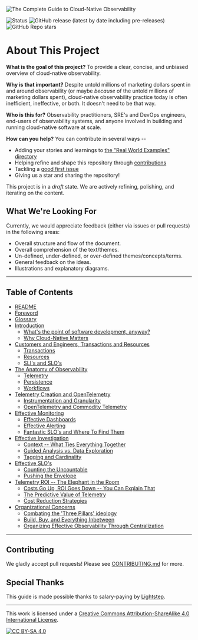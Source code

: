 ![The Complete Guide to Cloud-Native Observability](./img/header.png)

![Status](https://img.shields.io/badge/status-draft-blue?style=for-the-badge)
![GitHub release (latest by date including
pre-releases)](https://img.shields.io/github/v/release/lightstep/cloud-native-observability?include_prereleases&style=for-the-badge)
![GitHub Repo stars](https://img.shields.io/github/stars/lightstep/cloud-native-observability?style=for-the-badge)

# About This Project

**What is the goal of this project?** To provide a clear, concise, and unbiased
overview of cloud-native observability.

**Why is that important?** Despite untold millions of marketing dollars spent in
and around observability (or maybe _because_ of the untold millions of marketing
dollars spent), cloud-native observability practice today is often inefficient,
ineffective, or both. It doesn't need to be that way.

**Who is this for?** Observability practitioners, SRE's and DevOps engineers,
end-users of observability systems, and anyone involved in building and running
cloud-native software at scale.

**How can you help?** You can contribute in several ways --

* Adding your stories and learnings to [the "Real World Examples" directory](./real_world_examples/README.md)
* Helping refine and shape this repository through
  [contributions](./CONTRIBUTING.md)
* Tackling a [good first
  issue](https://github.com/lightstep/cloud-native-observability/labels/good%20first%20issue)
* Giving us a star and sharing the repository!

This project is in a _draft_ state. We are actively refining, polishing, and
iterating on the content.

## What We're Looking For

Currently, we would appreciate feedback (either via issues or pull requests) in
the following areas:

* Overall structure and flow of the document.
* Overall comprehension of the text/themes.
* Un-defined, under-defined, or over-defined themes/concepts/terms.
* General feedback on the ideas.
* Illustrations and explanatory diagrams.

---

## Table of Contents

<!-- TODO: Add subsection links to TOC -->
<!-- cspell:disable -->

* [README](./README.md)
* [Foreword](<./00 - foreword.md>)
* [Glossary](<./000 - glossary.md>)
* [Introduction](<./01 - intro.md>)
  * [What's the point of software development, anyway?](<./01 - intro.md#whats-the-point-of-software-development-anyway>)
  * [Why Cloud-Native Matters](<./01 - intro.md#why-cloud-native-matters>)
* [Customers and Engineers, Transactions and Resources](<./02 - customers-and-engineers.md>)
  * [Transactions](<./02 - customers-and-engineers.md#transactions>)
  * [Resources](<./02 - customers-and-engineers.md#resources>)
  * [SLI's and SLO's](<./02 - customers-and-engineers.md#slis-and-slos>)
* [The Anatomy of Observability](<./03 - anatomy-of-observability.md>)
  * [Telemetry](<./03 - anatomy-of-observability.md#telemetry>)
  * [Persistence](<./03 - anatomy-of-observability.md#persistence>)
  * [Workflows](<./03 - anatomy-of-observability.md#workflows>)
* [Telemetry Creation and OpenTelemetry](<./04 - telemetry-creation-and-otel.md>)
  * [Instrumentation and Granularity](<./04 - telemetry-creation-and-otel.md#instrumentation-and-granularity>)
  * [OpenTelemetry and Commodity Telemetry](<./04 - telemetry-creation-and-otel.md#opentelemetry-and-commodity-telemetry>)
* [Effective Monitoring](<./05 - effective-monitoring.md>)
  * [Effective Dashboards](<./05 - effective-monitoring.md#effective-dashboards>)
  * [Effective Alerting](<./05 - effective-monitoring.md#effective-alerting>)
  * [Fantastic SLO's and Where To Find Them](<./05 - effective-monitoring.md#fantastic-slos-and-where-to-find-them>)
* [Effective Investigation](<./06 - effective-investigation.md>)
  * [Context -- What Ties Everything Together](<./06 - effective-investigation.md#context----what-ties-everything-together>)
  * [Guided Analysis vs. Data Exploration](<./06 - effective-investigation.md#guided-analysis-vs.-data-exploration>)
  * [Tagging and Cardinality](<./06 - effective-investigation.md#tagging-and-cardinality>)
* [Effective SLO's](<./07 - effective-slo.md>)
  * [Counting the Uncountable](<./07 - effective-slo.md#counting-the-uncountable>)
  * [Pushing the Envelope](<./07 - effective-slo.md#pushing-the-envelope>)
* [Telemetry ROI -- The Elephant in the Room](<./08 - telemetry-roi.md>)
  * [Costs Go Up, ROI Goes Down -- You Can Explain That](<./08 - telemetry-roi.md#costs-go-up-roi-goes-down----you-can-explain-that>)
  * [The Predictive Value of Telemetry](<./08 - telemetry-roi.md#the-predictive-value-of-telemetry>)
  * [Cost Reduction Strategies](<./08 - telemetry-roi.md#cost-reduction-strategies>)
* [Organizational Concerns](<./09 - organizational-concerns.md>)
  * [Combating the 'Three Pillars' ideology](<./09 - organizational-concerns.md#combating-the-three-pillars-ideology>)
  * [Build, Buy, and Everything Inbetween](<./09 - organizational-concerns.md#build-buy-and-everything-between>)
  * [Organizing Effective Observability Through Centralization](<./09 - organizational-concerns.md#organizing-effective-observability-through-centralization>)

<!-- cspell:enable -->
---

## Contributing

We gladly accept pull requests! Please see [CONTRIBUTING.md](./CONTRIBUTING.md)
for more.

## Special Thanks

This guide is made possible thanks to salary-paying by [Lightstep](https://lightstep.com).

---

This work is licensed under a
[Creative Commons Attribution-ShareAlike 4.0 International License][cc-by-sa].

[![CC BY-SA 4.0][cc-by-sa-image]][cc-by-sa]

[cc-by-sa]: http://creativecommons.org/licenses/by-sa/4.0/
[cc-by-sa-image]: https://licensebuttons.net/l/by-sa/4.0/88x31.png
